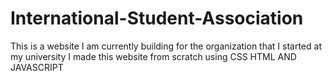 # International-Student-Association
This is a website I am currently building for the organization that I started at my university
I made this website from scratch using CSS HTML AND JAVASCRIPT
